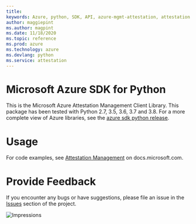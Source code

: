 ```yaml
---
title: 
keywords: Azure, python, SDK, API, azure-mgmt-attestation, attestation
author: maggiepint
ms.author: magpint
ms.date: 11/18/2020
ms.topic: reference
ms.prod: azure
ms.technology: azure
ms.devlang: python
ms.service: attestation
---
```


# Microsoft Azure SDK for Python

This is the Microsoft Azure Attestation Management Client Library.
This package has been tested with Python 2.7, 3.5, 3.6, 3.7 and 3.8.
For a more complete view of Azure libraries, see the [azure sdk python release](https://aka.ms/azsdk/python/all).


# Usage

For code examples, see [Attestation Management](https://docs.microsoft.com/python/api/overview/azure/)
on docs.microsoft.com.


# Provide Feedback

If you encounter any bugs or have suggestions, please file an issue in the
[Issues](https://github.com/Azure/azure-sdk-for-python/issues)
section of the project.


![Impressions](https://azure-sdk-impressions.azurewebsites.net/api/impressions/azure-sdk-for-python%2Fazure-mgmt-attestation%2FREADME.png)

